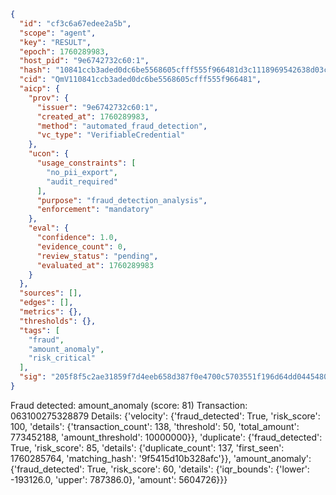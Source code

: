 ```json
{
  "id": "cf3c6a67edee2a5b",
  "scope": "agent",
  "key": "RESULT",
  "epoch": 1760289983,
  "host_pid": "9e6742732c60:1",
  "hash": "10841ccb3aded0dc6be5568605cfff555f966481d3c1118969542638d03c439f",
  "cid": "QmV110841ccb3aded0dc6be5568605cfff555f966481",
  "aicp": {
    "prov": {
      "issuer": "9e6742732c60:1",
      "created_at": 1760289983,
      "method": "automated_fraud_detection",
      "vc_type": "VerifiableCredential"
    },
    "ucon": {
      "usage_constraints": [
        "no_pii_export",
        "audit_required"
      ],
      "purpose": "fraud_detection_analysis",
      "enforcement": "mandatory"
    },
    "eval": {
      "confidence": 1.0,
      "evidence_count": 0,
      "review_status": "pending",
      "evaluated_at": 1760289983
    }
  },
  "sources": [],
  "edges": [],
  "metrics": {},
  "thresholds": {},
  "tags": [
    "fraud",
    "amount_anomaly",
    "risk_critical"
  ],
  "sig": "205f8f5c2ae31859f7d4eeb658d387f0e4700c5703551f196d64dd0445480584"
}
```

Fraud detected: amount_anomaly (score: 81)
Transaction: 063100275328879
Details: {'velocity': {'fraud_detected': True, 'risk_score': 100, 'details': {'transaction_count': 138, 'threshold': 50, 'total_amount': 773452188, 'amount_threshold': 10000000}}, 'duplicate': {'fraud_detected': True, 'risk_score': 85, 'details': {'duplicate_count': 137, 'first_seen': 1760285764, 'matching_hash': '9f5415d10b328afc'}}, 'amount_anomaly': {'fraud_detected': True, 'risk_score': 60, 'details': {'iqr_bounds': {'lower': -193126.0, 'upper': 787386.0}, 'amount': 5604726}}}